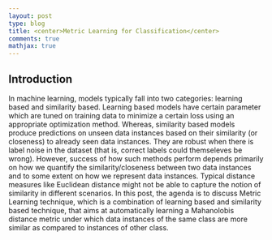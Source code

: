 ```yaml
---
layout: post
type: blog
title: <center>Metric Learning for Classification</center>
comments: true
mathjax: true
---
```


## Introduction
In machine learning, models typically fall into two categories: learning based and similarity based. Learning based models have certain parameter which are tuned on training data to minimize a certain loss using an appropriate optimization method. Whereas, similarity based models produce predictions on unseen data instances based on their similarity (or closeness) to already seen data instances. They are robust when there is label noise in the dataset (that is, correct labels could themseleves be wrong). However, success of how such methods perform depends primarily on how we quantify the similarity/closeness between two data instances and to some extent on how we represent data instances. Typical distance measures like Euclidean distance might not be able to capture the notion of similarity in different scenarios. In this post, the agenda is to discuss Metric Learning technique, which is a combination of learning based and similarity based technique, that aims at automatically learning a Mahanolobis distance metric under which data instances of the same class are more similar as compared to instances of other class.
